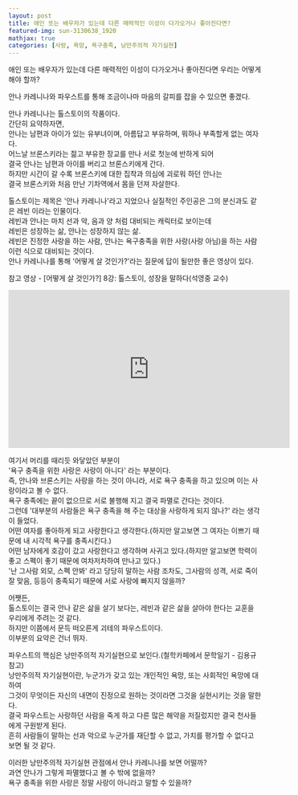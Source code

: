 ```yaml
---
layout: post
title: 애인 또는 배우자가 있는데 다른 매력적인 이성이 다가오거나 좋아진다면?
featured-img: sun-3130638_1920
mathjax: true
categories: [사랑, 욕망, 욕구충족, 낭만주의적 자기실현]
---
```


애인 또는 배우자가 있는데 다른 매력적인 이성이 다가오거나 좋아진다면 우리는 어떻게 해야 할까?  

안나 카레니나와 파우스트를 통해 조금이나마 마음의 갈피를 잡을 수 있으면 좋겠다.  

안나 카레니나는 톨스토이의 작품이다.  
간단히 요약하자면,  
안나는 남편과 아이가 있는 유부녀이며, 아름답고 부유하며, 뭐하나 부족할게 없는 여자다.  
어느날 브론스키라는 젊고 부유한 장교를 만나 서로 첫눈에 반하게 되어  
결국 안나는 남편과 아이를 버리고 브론스키에게 간다.  
하지만 시간이 갈 수록 브론스키에 대한 집착과 의심에 괴로워 하던 안나는  
결국 브론스키와 처음 만난 기차역에서 몸을 던져 자살한다.  

톨스토이는 제목은 '안나 카레니나'라고 지었으나 실질적인 주인공은 그의 분신과도 같은 레빈 이라는 인물이다.  
레빈과 안나는 마치 선과 악, 음과 양 처럼 대비되는 캐릭터로 보이는데  
레빈은 성장하는 삶, 안나는 성장하지 않는 삶.  
레빈은 진정한 사랑을 하는 사람, 안나는 욕구충족을 위한 사랑(사랑 아님)을 하는 사람  
이런 식으로 대비되는 것이다.  
안나 카레니나를 통해 '어떻게 살 것인가?'라는 질문에 답이 될만한 좋은 영상이 있다.  

참고 영상 - [어떻게 살 것인가?] 8강: 톨스토이, 성장을 말하다(석영중 교수)
<iframe width="560" height="315" src="https://www.youtube.com/embed/IKZyubdVUIk" frameborder="0" allow="autoplay; encrypted-media" allowfullscreen></iframe>

여기서 머리를 때리듯 와닿았던 부분이  
'욕구 충족을 위한 사랑은 사랑이 아니다' 라는 부분이다.  
즉, 안나와 브론스키는 사랑을 하는 것이 아니라, 서로 욕구 충족을 하고 있으며 이는 사랑이라고 볼 수 없다.  
욕구 충족에는 끝이 없으므로 서로 불행해 지고 결국 파멸로 간다는 것이다.  
그런데 '대부분의 사람들은 욕구 충족을 해 주는 대상을 사랑하게 되지 않나?' 라는 생각이 들었다.  
어떤 여자를 좋아하게 되고 사랑한다고 생각한다.(하지만 알고보면 그 여자는 이쁘기 때문에 내 시각적 욕구를 충족시킨다.)  
어떤 남자에게 호감이 갔고 사랑한다고 생각하며 사귀고 있다.(하지만 알고보면 학력이 좋고 스펙이 좋기 때문에 여차저차하여 만나고 있다.)  
'난 그사람 외모, 스펙 안봐' 라고 당당히 말하는 사람 조차도, 그사람의 성격, 서로 죽이 잘 맞음, 등등이 충족되기 때문에 서로 사랑에 빠지지 않을까?  

어쨋든,  
톨스토이는 결국 안나 같은 삶을 살기 보다는, 레빈과 같은 삶을 살아야 한다는 교훈을 우리에게 주려는 것 같다.  
하지만 이쯤에서 문득 떠오른게 괴테의 파우스트이다.  
이부분의 요약은 건너 뛰자.  

파우스트의 핵심은 낭만주의적 자기실현으로 보인다.(철학카페에서 문학일기 - 김용규 참고)  
낭만주의적 자기실현이란, 누군가가 갖고 있는 개인적인 욕망, 또는 사회적인 욕망에 대하여  
그것이 무엇이든 자신의 내면이 진정으로 원하는 것이라면 그것을 실현시키는 것을 말한다.  
결국 파우스트는 사랑하던 사람을 죽게 하고 다른 많은 해약을 저질렀지만 결국 천사들에게 구원받게 된다.  
흔히 사람들이 말하는 선과 악으로 누군가를 재단할 수 없고, 가치를 평가할 수 없다고 보면 될 것 같다.  

이러한 낭만주의적 자기실현 관점에서 안나 카레니나를 보면 어떨까?  
과연 안나가 그렇게 파멸했다고 볼 수 밖에 없을까?  
욕구 충족을 위한 사랑은 정말 사랑이 아니라고 말할 수 있을까?  
